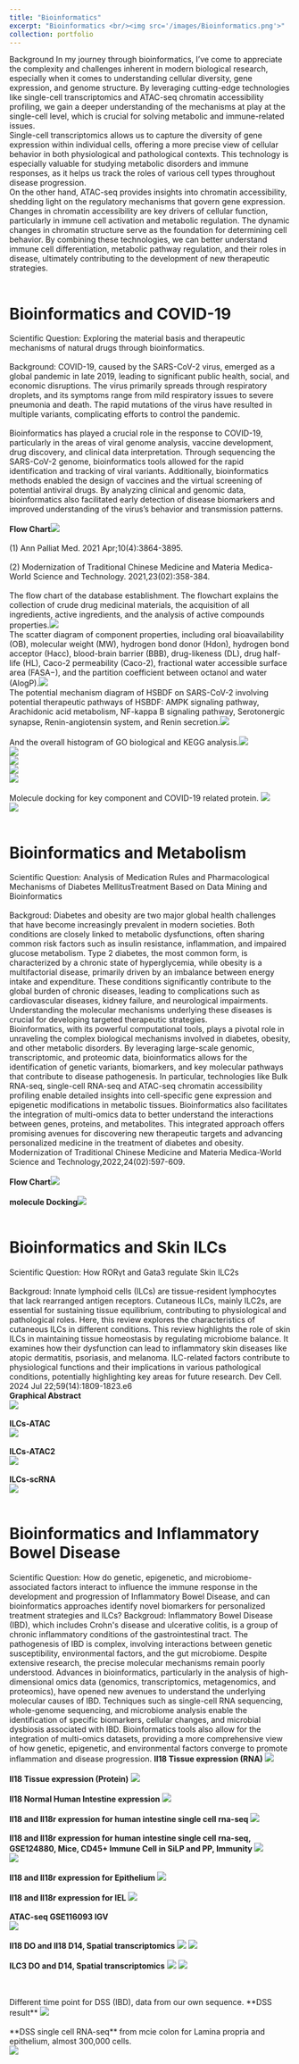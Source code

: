 ```yaml
---
title: "Bioinformatics"
excerpt: "Bioinformatics <br/><img src='/images/Bioinformatics.png'>"
collection: portfolio
---
```


Background
In my journey through bioinformatics, I’ve come to appreciate the complexity and challenges inherent in modern biological research, especially when it comes to understanding cellular diversity, gene expression, and genome structure. By leveraging cutting-edge technologies like single-cell transcriptomics and ATAC-seq chromatin accessibility profiling, we gain a deeper understanding of the mechanisms at play at the single-cell level, which is crucial for solving metabolic and immune-related issues.
<br/>
Single-cell transcriptomics allows us to capture the diversity of gene expression within individual cells, offering a more precise view of cellular behavior in both physiological and pathological contexts. This technology is especially valuable for studying metabolic disorders and immune responses, as it helps us track the roles of various cell types throughout disease progression.
<br/>
On the other hand, ATAC-seq provides insights into chromatin accessibility, shedding light on the regulatory mechanisms that govern gene expression. Changes in chromatin accessibility are key drivers of cellular function, particularly in immune cell activation and metabolic regulation. The dynamic changes in chromatin structure serve as the foundation for determining cell behavior. By combining these technologies, we can better understand immune cell differentiation, metabolic pathway regulation, and their roles in disease, ultimately contributing to the development of new therapeutic strategies.
<br/><br/>

# Bioinformatics and COVID-19
Scientific Question: Exploring the material basis and therapeutic mechanisms of natural drugs through bioinformatics.<br/><br/>
Background: COVID-19, caused by the SARS-CoV-2 virus, emerged as a global pandemic in late 2019, leading to significant public health, social, and economic disruptions. The virus primarily spreads through respiratory droplets, and its symptoms range from mild respiratory issues to severe pneumonia and death. The rapid mutations of the virus have resulted in multiple variants, complicating efforts to control the pandemic.<br/><br/>
Bioinformatics has played a crucial role in the response to COVID-19, particularly in the areas of viral genome analysis, vaccine development, drug discovery, and clinical data interpretation. Through sequencing the SARS-CoV-2 genome, bioinformatics tools allowed for the rapid identification and tracking of viral variants. Additionally, bioinformatics methods enabled the design of vaccines and the virtual screening of potential antiviral drugs. By analyzing clinical and genomic data, bioinformatics also facilitated early detection of disease biomarkers and improved understanding of the virus’s behavior and transmission patterns.<br/><br/>
**Flow Chart**<img src="/images/Bioinformatics/huashi.png"><br/><br/>
(1) Ann Palliat Med. 2021 Apr;10(4):3864-3895.<br/><br/>
(2) Modernization of Traditional Chinese Medicine and Materia Medica-World Science and Technology. 2021,23(02):358-384.<br/><br/>
The flow chart of the database establishment. The flowchart explains the collection of crude drug medicinal materials, the acquisition of all ingredients, active ingredients, and the analysis of active compounds properties.<img src="/images/Bioinformatics/drug-database.png"><br/>
The scatter diagram of component properties, including oral bioavailability (OB), molecular weight (MW), hydrogen bond donor (Hdon), hydrogen bond acceptor (Hacc), blood-brain barrier (BBB), drug-likeness (DL), drug half-life (HL), Caco-2 permeability (Caco-2), fractional water accessible surface area (FASA−), and the partition coefficient between octanol and water (AlogP).<img src="/images/Bioinformatics/component.png"><br/> 
The potential mechanism diagram of HSBDF on SARS-CoV-2 involving potential therapeutic pathways of HSBDF: AMPK signaling pathway, Arachidonic acid metabolism, NF-kappa B signaling pathway, Serotonergic synapse, Renin-angiotensin system, and Renin secretion.<img src="/images/Bioinformatics/mechanism.png"><br/> <br/>
And the overall histogram of GO biological and KEGG analysis.<img src="/images/Bioinformatics/GO1.png"><br/> 
<img src="/images/Bioinformatics/GO2.png"><br/> 
<img src="/images/Bioinformatics/GO3.png"><br/> 
<img src="/images/Bioinformatics/GO4.png"><br/> 
<img src="/images/Bioinformatics/GO5.png"><br/> <br/>
Molecule docking for key component and COVID-19 related protein. <img src="/images/Bioinformatics/molecule-docking1.jpg"><br/>
<img src="/images/Bioinformatics/molecule-docking2.jpg"><br/><br/>

# Bioinformatics and Metabolism
Scientific Question: Analysis of Medication Rules and Pharmacological Mechanisms of Diabetes MellitusTreatment Based on Data Mining and Bioinformatics<br/><br/>
Backgroud: Diabetes and obesity are two major global health challenges that have become increasingly prevalent in modern societies. Both conditions are closely linked to metabolic dysfunctions, often sharing common risk factors such as insulin resistance, inflammation, and impaired glucose metabolism. Type 2 diabetes, the most common form, is characterized by a chronic state of hyperglycemia, while obesity is a multifactorial disease, primarily driven by an imbalance between energy intake and expenditure. These conditions significantly contribute to the global burden of chronic diseases, leading to complications such as cardiovascular diseases, kidney failure, and neurological impairments. Understanding the molecular mechanisms underlying these diseases is crucial for developing targeted therapeutic strategies.<br/>
Bioinformatics, with its powerful computational tools, plays a pivotal role in unraveling the complex biological mechanisms involved in diabetes, obesity, and other metabolic disorders. By leveraging large-scale genomic, transcriptomic, and proteomic data, bioinformatics allows for the identification of genetic variants, biomarkers, and key molecular pathways that contribute to disease pathogenesis. In particular, technologies like Bulk RNA-seq, single-cell RNA-seq and ATAC-seq chromatin accessibility profiling enable detailed insights into cell-specific gene expression and epigenetic modifications in metabolic tissues. Bioinformatics also facilitates the integration of multi-omics data to better understand the interactions between genes, proteins, and metabolites. This integrated approach offers promising avenues for discovering new therapeutic targets and advancing personalized medicine in the treatment of diabetes and obesity.
Modernization of Traditional Chinese Medicine and Materia Medica-World Science and Technology,2022,24(02):597-609.<br/><br/>
**Flow Chart**<img src="/images/Bioinformatics/metabolism-flow.png"><br/><br/>
**molecule Docking**<img src="/images/Bioinformatics/molecule-docking3.jpg"><br/><br/>

# Bioinformatics and Skin ILCs
Scientific Question: How RORγt and Gata3 regulate Skin ILC2s<br/><br/>
Backgroud: Innate lymphoid cells (ILCs) are tissue-resident lymphocytes that lack rearranged antigen receptors. Cutaneous ILCs, mainly ILC2s, are essential for sustaining tissue equilibrium, contributing to physiological and pathological roles. Here, this review explores the characteristics of cutaneous ILCs in different conditions. This review highlights the role of skin ILCs in maintaining tissue homeostasis by regulating microbiome balance. It examines how their dysfunction can lead to inflammatory skin diseases like atopic dermatitis, psoriasis, and melanoma. ILC-related factors contribute to physiological functions and their implications in various pathological conditions, potentially highlighting key areas for future research. 
Dev Cell. 2024 Jul 22;59(14):1809-1823.e6<br/>
**Graphical Abstract**<br/><img src='/images/developmental-cell-abstract.png'><br/><br/>
**ILCs-ATAC**<br/><img src='/images/Bioinformatics/skin-ATACseq.jpg'><br/><br/>
**ILCs-ATAC2**<br/><img src='/images/Bioinformatics/skin-ATACseq2.jpg'><br/><br/>
**ILCs-scRNA**<br/><img src='/images/Bioinformatics/skin-scseq.jpg'><br/><br/>

# Bioinformatics and Inflammatory Bowel Disease 
Scientific Question: How do genetic, epigenetic, and microbiome-associated factors interact to influence the immune response in the development and progression of Inflammatory Bowel Disease, and can bioinformatics approaches identify novel biomarkers for personalized treatment strategies and ILCs?
Backgroud: Inflammatory Bowel Disease (IBD), which includes Crohn's disease and ulcerative colitis, is a group of chronic inflammatory conditions of the gastrointestinal tract. The pathogenesis of IBD is complex, involving interactions between genetic susceptibility, environmental factors, and the gut microbiome. Despite extensive research, the precise molecular mechanisms remain poorly understood. Advances in bioinformatics, particularly in the analysis of high-dimensional omics data (genomics, transcriptomics, metagenomics, and proteomics), have opened new avenues to understand the underlying molecular causes of IBD. Techniques such as single-cell RNA sequencing, whole-genome sequencing, and microbiome analysis enable the identification of specific biomarkers, cellular changes, and microbial dysbiosis associated with IBD. Bioinformatics tools also allow for the integration of multi-omics datasets, providing a more comprehensive view of how genetic, epigenetic, and environmental factors converge to promote inflammation and disease progression.
**Il18 Tissue expression (RNA)** <img src="/images/Bolg-Il18/il18-2.jpg"><br/><br/>
**Il18 Tissue expression (Protein)** <img src="/images/Bolg-Il18/il18-3.jpg"><br/><br/>
**Il18 Normal Human Intestine expression** <img src="/images/Bolg-Il18/il18-4.jpg"><br/><br/>
**Il18 and Il18r expression for human intestine single cell rna-seq** <img src="/images/Bolg-Il18/il18-5.jpg"><br/><br/>
**Il18 and Il18r expression for human intestine single cell rna-seq, GSE124880, Mice, CD45+ Immune Cell in SiLP and PP, Immunity** <img src="/images/Bolg-Il18/il18-6.jpg"><br/> <img src="/images/Bolg-Il18/il18-7.jpg"><br/><br/>
**Il18 and Il18r expression for Epithelium** <img src="/images/Bolg-Il18/il18-8.jpg"><br/><br/>
**Il18 and Il18r expression for IEL** <img src="/images/Bolg-Il18/il18-9.jpg"><br/><br/>
**ATAC-seq GSE116093 IGV**<br/><img src="/images/GSE116093-IGV.png"><br/><br/>
**Il18 DO and Il18 D14, Spatial transcriptomics** <img src="/images/IL18-D0.png"> <img src="/images/IL18-D14.png"><br/><br/>
**ILC3 DO and D14, Spatial transcriptomics** <img src="/images/ILC3-D0.png"> <img src="/images/ILC3-D14.png"><br/><br/>

<br/>
Different time point for DSS (IBD), data from our own sequence.
**DSS result** <img src="/images/Bioinformatics/DSS.jpg"><br/><br/>
**DSS single cell RNA-seq** from mcie colon for Lamina propria and epithelium, almost 300,000 cells. <br/><img src="/images/Bioinformatics/DSS-sc.jpg"><br/>



